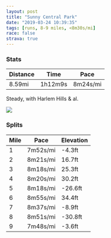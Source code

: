 ```yaml
---
layout: post
title: "Sunny Central Park"
date: "2019-03-24 10:39:35"
tags: [runs, 8-9 miles, <8m30s/mi]
race: false
strava: true
---
```


### Stats

| Distance | Time | Pace |
|----------|------|------|
|8.59mi|1h12m9s|8m24s/mi|

Steady, with Harlem Hills & al.

<img src='https://maps.googleapis.com/maps/api/staticmap?maptype=roadmap&path=enc:k{rwFnpqbMuA~FaC}@yL}HEmCiKgBu~@ko@wu@{_@uEfAmDkBwGrI}N{FuSrDkHaAwRkTqK_@kGaIcRsFoOkNeBqQs]kVkSX{M{LwLeAsEwFcA|ArAtEm@`C{NiFkDxFeA~Jj@|A~CN~CqF|IKlD`JjEjDvBlI|JzFpEfHxGv@fHfOnGpBrFwAvD~@vG|JhKjBpRbW~NbBdCvGnOrHxLhOrDl@`EmF&key=AIzaSyC1MId7bFpkLXNAaYhBSTb8jLyiSqzbDtM&size=800x800&markers=color:yellow|label:S|40.73414,-73.9868&markers=color:green|label:F|40.76764000000001,-73.97876000000004'>

### Splits

| Mile | Pace | Elevation |
|------|------|-----------|
|1|7m52s/mi|-4.3ft|
|2|8m21s/mi|16.7ft|
|3|8m18s/mi|25.3ft|
|4|8m20s/mi|30.2ft|
|5|8m18s/mi|-26.6ft|
|6|8m55s/mi|34.4ft|
|7|8m37s/mi|-8.9ft|
|8|8m51s/mi|-30.8ft|
|9|7m48s/mi|-3.6ft|
